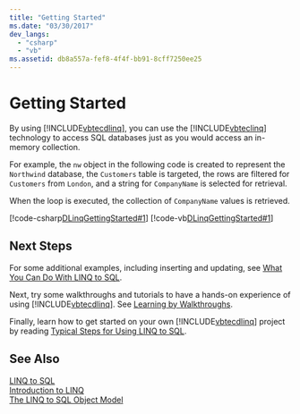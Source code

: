 ```yaml
---
title: "Getting Started"
ms.date: "03/30/2017"
dev_langs: 
  - "csharp"
  - "vb"
ms.assetid: db8a557a-fef8-4f4f-bb91-8cff7250ee25
---
```

# Getting Started
By using [!INCLUDE[vbtecdlinq](../../../../../../includes/vbtecdlinq-md.md)], you can use the [!INCLUDE[vbteclinq](../../../../../../includes/vbteclinq-md.md)] technology to access SQL databases just as you would access an in-memory collection.  
  
 For example, the `nw` object in the following code is created to represent the `Northwind` database, the `Customers` table is targeted, the rows are filtered for `Customers` from `London`, and a string for `CompanyName` is selected for retrieval.  
  
 When the loop is executed, the collection of `CompanyName` values is retrieved.  
  
 [!code-csharp[DLinqGettingStarted#1](../../../../../../samples/snippets/csharp/VS_Snippets_Data/DLinqGettingStarted/cs/Program.cs#1)]
 [!code-vb[DLinqGettingStarted#1](../../../../../../samples/snippets/visualbasic/VS_Snippets_Data/DLinqGettingStarted/vb/Module1.vb#1)]  
  
## Next Steps  
 For some additional examples, including inserting and updating, see [What You Can Do With LINQ to SQL](../../../../../../docs/framework/data/adonet/sql/linq/what-you-can-do-with-linq-to-sql.md).  
  
 Next, try some walkthroughs and tutorials to have a hands-on experience of using [!INCLUDE[vbtecdlinq](../../../../../../includes/vbtecdlinq-md.md)]. See [Learning by Walkthroughs](../../../../../../docs/framework/data/adonet/sql/linq/learning-by-walkthroughs.md).  
  
 Finally, learn how to get started on your own [!INCLUDE[vbtecdlinq](../../../../../../includes/vbtecdlinq-md.md)] project by reading [Typical Steps for Using LINQ to SQL](../../../../../../docs/framework/data/adonet/sql/linq/typical-steps-for-using-linq-to-sql.md).  
  
## See Also  
 [LINQ to SQL](../../../../../../docs/framework/data/adonet/sql/linq/index.md)  
 [Introduction to LINQ](https://msdn.microsoft.com/library/24dddf19-12a0-4707-a4bc-eba4fa7f219e)  
 [The LINQ to SQL Object Model](../../../../../../docs/framework/data/adonet/sql/linq/the-linq-to-sql-object-model.md)
